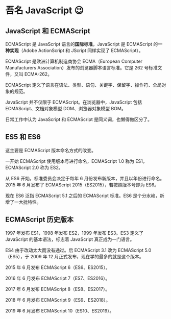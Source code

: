 # 吾名 JavaScript :wink:

## JavaScript 和 ECMAScript

ECMAScript 是 JavaScript 语言的**国际标准**，JavaScript 是 ECMAScript 的**一种实现**（Adobe ActionScript 和 JScript 同样实现了 ECMAScript）。

ECMAScript 是欧洲计算机制造商协会 ECMA（European Computer Manufacturers Association）发布的浏览器脚本语言标准。它是 262 号标准文件，又叫 ECMA-262。

ECMAScript 定义了语言在语法、类型、语句、关键字、保留字、操作符、全局对象的规范。

JavaScript 并不仅限于 ECMAScript。在浏览器中，JavaScript 包括 ECMAScript、文档对象模型 DOM、浏览器对象模型 BOM。

日常工作中认为 JavaScript 和 ECMAScript 是同义词，也懒得做区分了。

## ES5 和 ES6

这主要是 ECMAScript 版本命名方式的改变。

一开始 ECMAScript 使用版本号进行命名，ECMAScript 1.0 称为 ES1，ECMAScript 2.0 称为 ES2。

从 ES6 开始，标准委员会决定于每年 6 月份发布新版本，并且以年份进行命名。2015 年 6 月发布了 ECMAScript 2015（ES2015），若按照版本号即为 ES6。

现在 ES6 泛指 ECMAScript 5.1 之后的 ECMAScript 标准。ES6 是个分水岭，新增了一大批特性。

## ECMAScript 历史版本

1997 年发布 ES1，1998 年发布 ES2，1999 年发布 ES3。ES3 定义了 JavaScript 的基本语法，标志着 JavaScript 真正成为一门语言。

ES4 由于改动太大而没有通过。后 ECMAScript 3.1 改为 ECMAScript 5.0（ES5），于 2009 年 12 月正式发布，现在学的最多的就是这个版本。

2015 年 6 月发布 ECMAScript 6（ES6、ES2015）。

2016 年 6 月发布 ECMAScript 7（ES7、ES2016）。

2017 年 6 月发布 ECMAScript 8（ES8、ES2017）。

2018 年 6 月发布 ECMAScript 9（ES9、ES2018）。

2019 年 6 月发布 ECMAScript 10（ES10、ES2019）。
